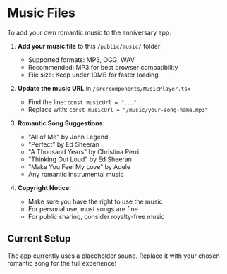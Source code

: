 # Music Files

To add your own romantic music to the anniversary app:

1. **Add your music file** to this `/public/music/` folder
   - Supported formats: MP3, OGG, WAV
   - Recommended: MP3 for best browser compatibility
   - File size: Keep under 10MB for faster loading

2. **Update the music URL** in `/src/components/MusicPlayer.tsx`
   - Find the line: `const musicUrl = "..."`
   - Replace with: `const musicUrl = "/music/your-song-name.mp3"`

3. **Romantic Song Suggestions:**
   - "All of Me" by John Legend
   - "Perfect" by Ed Sheeran
   - "A Thousand Years" by Christina Perri
   - "Thinking Out Loud" by Ed Sheeran
   - "Make You Feel My Love" by Adele
   - Any romantic instrumental music

4. **Copyright Notice:**
   - Make sure you have the right to use the music
   - For personal use, most songs are fine
   - For public sharing, consider royalty-free music

## Current Setup
The app currently uses a placeholder sound. Replace it with your chosen romantic song for the full experience!